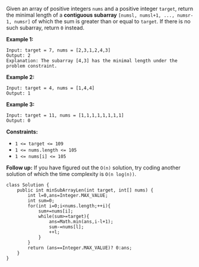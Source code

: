 

Given an array of positive integers `nums` and a positive integer `target`, return the minimal length of a **contiguous subarray** `[numsl, numsl+1, ..., numsr-1, numsr]` of which the sum is greater than or equal to `target`. If there is no such subarray, return `0` instead.

 

**Example 1:**

```
Input: target = 7, nums = [2,3,1,2,4,3]
Output: 2
Explanation: The subarray [4,3] has the minimal length under the problem constraint.
```

**Example 2:**

```
Input: target = 4, nums = [1,4,4]
Output: 1
```

**Example 3:**

```
Input: target = 11, nums = [1,1,1,1,1,1,1,1]
Output: 0
```

 

**Constraints:**

- `1 <= target <= 109`
- `1 <= nums.length <= 105`
- `1 <= nums[i] <= 105`

 

**Follow up:** If you have figured out the `O(n)` solution, try coding another solution of which the time complexity is `O(n log(n))`.

```
class Solution {
    public int minSubArrayLen(int target, int[] nums) {
        int l=0,ans=Integer.MAX_VALUE;
        int sum=0;
        for(int i=0;i<nums.length;++i){
            sum+=nums[i];
            while(sum>=target){
                ans=Math.min(ans,i-l+1);
                sum-=nums[l];
                ++l;
            }
        }
        return (ans==Integer.MAX_VALUE)? 0:ans;
    }
}
```

